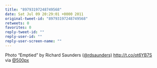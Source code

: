 ```yaml
---
title: "89793197248749568"
date: Sat Jul 09 20:29:01 +0000 2011
original-tweet-id: "89793197248749568"
retweets: 0
favorites: 0
reply-tweet-id: ""
reply-user-id: ""
reply-user-screen-name: ""
---
```

Photo “Emptied” by Richard Saunders (<a href="https://twitter.com/rdsaunders)">@rdsaunders)</a> http://t.co/ot6YB7S via <a href="https://twitter.com/500px">@500px</a>
